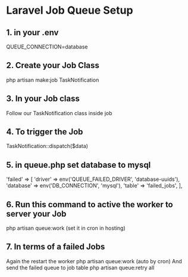 # Laravel Job Queue Setup

## 1. in your .env
QUEUE_CONNECTION=database

## 2. Create your Job Class
php artisan make:job TaskNotification

## 3. In your Job class
Follow our TaskNotification class inside job

## 4. To trigger the Job 
TaskNotification::dispatch($data)

## 5. in queue.php set database to mysql
'failed' => [
    'driver' => env('QUEUE_FAILED_DRIVER', 'database-uuids'),
    'database' => env('DB_CONNECTION', 'mysql'),
    'table' => 'failed_jobs',
],

## 6. Run this command to active the worker to server your Job
php artisan queue:work (set it in cron in hosting)

## 7. In terms of a failed Jobs
Again the restart the worker
php artisan queue:work (auto by cron)
And send the failed queue to job table
php artisan queue:retry all
